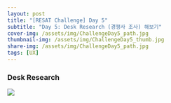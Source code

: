 ```yaml
---
layout: post
title: "[RESAT Challenge] Day 5"
subtitle: "Day 5: Desk Research (경쟁사 조사) 해보기"
cover-img: /assets/img/ChallengeDay5_path.jpg
thumbnail-img: /assets/img/ChallengeDay5_thumb.jpg
share-img: /assets/img/ChallengeDay5_path.jpg
tags: [UX]
--- 
```


### Desk Research 

![](https://velog.velcdn.com/images/erica990604/post/fc3e4fcd-1b99-454b-a3f1-0f63b29dd169/image.png)